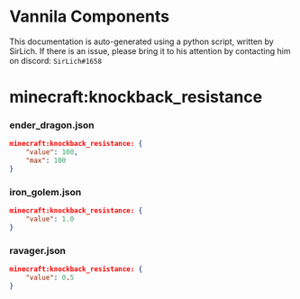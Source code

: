 # Vannila Components
This documentation is auto-generated using a python script, written by SirLich. If there is an issue, please bring it to his attention by contacting him on discord: `SirLich#1658`

# minecraft:knockback_resistance
### ender_dragon.json
```JSON
minecraft:knockback_resistance: {
    "value": 100,
    "max": 100
}
```

### iron_golem.json
```JSON
minecraft:knockback_resistance: {
    "value": 1.0
}
```

### ravager.json
```JSON
minecraft:knockback_resistance: {
    "value": 0.5
}
```

